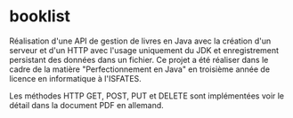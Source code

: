 # booklist
Réalisation d'une API de gestion de livres en Java avec la création d'un serveur et d'un HTTP avec l'usage uniquement du JDK et enregistrement persistant des données dans un fichier. Ce projet a été réaliser dans le cadre de la matière "Perfectionnement en Java" en troisième année de licence en informatique à l'ISFATES.

Les méthodes HTTP GET, POST, PUT et DELETE sont implémentées voir le détail dans la document PDF en allemand.
